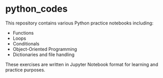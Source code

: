 # python_codes

This repository contains various Python practice notebooks including:
- Functions
- Loops
- Conditionals
- Object-Oriented Programming
- Dictionaries and file handling

These exercises are written in Jupyter Notebook format for learning and practice purposes.
